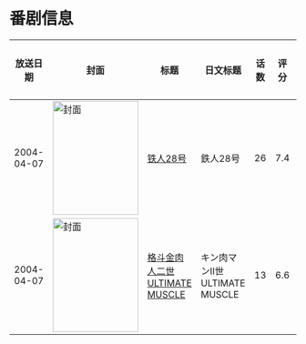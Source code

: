 # 番剧信息

|放送日期|封面|标题|日文标题|话数|评分|评分人数|
|---|---|---|---|---|---|---|
|2004-04-07|<img src="https://lain.bgm.tv/pic/cover/c/97/d4/37262_3ww1A.jpg" alt="封面" style="width:150px;height:200px;object-fit:cover;">|[铁人28号](https://bangumi.tv/subject/37262)|鉄人28号|26|7.4|51人评分|
|2004-04-07|<img src="https://lain.bgm.tv/pic/cover/c/34/6e/133219_m1Nu7.jpg" alt="封面" style="width:150px;height:200px;object-fit:cover;">|[格斗金肉人二世 ULTIMATE MUSCLE](https://bangumi.tv/subject/133219)|キン肉マンII世 ULTIMATE MUSCLE|13|6.6|12人评分|
